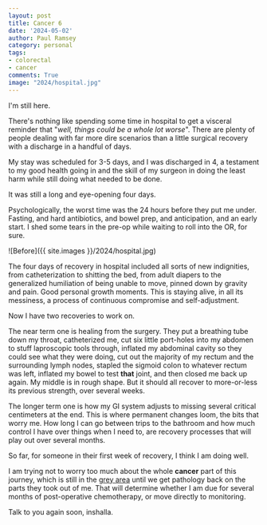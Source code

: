 ```yaml
---
layout: post
title: Cancer 6
date: '2024-05-02'
author: Paul Ramsey
category: personal
tags:
- colorectal
- cancer
comments: True
image: "2024/hospital.jpg"
---
```


I'm still here.

There's nothing like spending some time in hospital to get a visceral reminder that "*well, things could be a whole lot worse*". There are plenty of people dealing with far more dire scenarios than a little surgical recovery with a discharge in a handful of days. 

My stay was scheduled for 3-5 days, and I was discharged in 4, a testament to my good health going in and the skill of my surgeon in doing the least harm while still doing what needed to be done. 

It was still a long and eye-opening four days.

Psychologically, the worst time was the 24 hours before they put me under. Fasting, and hard antibiotics, and bowel prep, and anticipation, and an early start. I shed some tears in the pre-op while waiting to roll into the OR, for sure.

![Before]({{ site.images }}/2024/hospital.jpg)

The four days of recovery in hospital included all sorts of new indignities, from catheterization to shitting the bed, from adult diapers to the generalized humiliation of being unable to move, pinned down by gravity and pain. Good personal growth moments. This is staying alive, in all its messiness, a process of continuous compromise and self-adjustment.

Now I have two recoveries to work on.

The near term one is healing from the surgery. They put a breathing tube down my throat, catheterized me, cut six little port-holes into my abdomen to stuff laproscopic tools through, inflated my abdominal cavity so they could see what they were doing, cut out the majority of my rectum and the surrounding lymph nodes, stapled the sigmoid colon to whatever rectum was left, inflated my bowel to test **that** joint, and then closed me back up again. My middle is in rough shape. But it should all recover to more-or-less its previous strength, over several weeks.

The longer term one is how my GI system adjusts to missing several critical centimeters at the end. This is where permanent changes loom, the bits that worry me. How long I can go between trips to the bathroom and how much control I have over things when I need to, are recovery processes that will play out over several months. 

So far, for someone in their first week of recovery, I think I am doing well.

I am trying not to worry too much about the whole **cancer** part of this journey, which is still in the [grey area](2024/04/cancer2.html) until we get pathology back on the parts they took out of me. That will determine whether I am due for several months of post-operative chemotherapy, or move directly to monitoring.

Talk to you again soon, inshalla.


